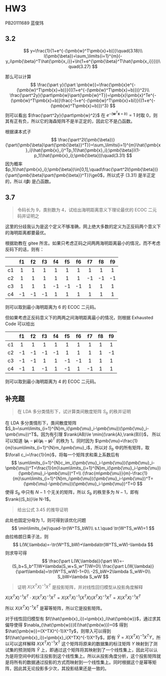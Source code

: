 # HW3

PB20111689 蓝俊玮

## 3.2

$$
y=\frac{1}{1+e^{-(\pmb{w}^T\pmb{x}+b)}}\quad(3.18)\\
l(\pmb{\beta})=\sum_\limits{i=1}^{m}(-y_i\pmb{\beta}^T\hat{\pmb{x_i}}+\ln(1+e^{\pmb{\beta}^T\hat{\pmb{x_i}}}))\quad(3.27)
$$

 那么可以计算 
$$
\frac{\part y}{\part \pmb{w}}=\frac{\pmb{x}e^{-(\pmb{w}^T\pmb{x}+b)}}{{(1+e^{-(\pmb{w}^T\pmb{x}+b)})}^2}\\
\frac{\part^2y}{\part\pmb{w}\part{\pmb{w}^T}}=\pmb{x}\pmb{x}^Te^{-(\pmb{w}^T\pmb{x}+b)}\frac{-1+e^{-(\pmb{w}^T\pmb{x}+b)}}{(1+e^{-(\pmb{w}^T\pmb{x}+b)})^3}
$$
则可以看出 $\frac{\part^2y}{\part\pmb{w}^2}$ 在 $e^{-(\pmb{w}^T\pmb{x}+b)}=1$ 时取 0，则其有正有负，所以它的海森矩阵不是半正定的，因此它不是凸函数。

根据课本式子 
$$
\frac{\part^2l(\pmb{\beta})}{\part{\pmb{\beta}\part{\pmb{\beta}}^T}}=\sum_\limits{i=1}^{m}\hat{\pmb{x}_i}\hat{\pmb{x}_i}^Tp_1(\hat{\pmb{x}_i};\pmb{\beta})(1-p_1(\hat{\pmb{x}_i};\pmb{\beta}))\quad(3.31)
$$
因为概率 $p_1(\hat{\pmb{x}_i};\pmb{\beta})\in[0,1],\quad\frac{\part^2l(\pmb{\beta})}{\part{\pmb{\beta}\part{\pmb{\beta}}^T}}\ge0$，所以式子 (3.31) 是半正定的，所以 $l(\pmb{\beta})$ 是凸函数。

## 3.7

> 令码长为 9，类别数为 4，试给出海明距离意义下理论最优的 ECOC 二元码并证明之

这里的分歧我认为是这个定义不够准确，网上绝大多数的定义为正反码两个意义下的海明距离都要最优。

根据助教在 gitee 所言。如果只考虑正码之间两两海明距离最小的情况，而不考虑反码下的话，则有：

|      |  f1  |  f2  |  f3  |  f4  |  f5  |  f6  |  f7  |  f8  |  f9  |
| :--: | :--: | :--: | :--: | :--: | :--: | :--: | :--: | :--: | :--: |
|  c1  |  1   |  1   |  1   |  1   |  1   |  1   |  1   |  1   |  1   |
|  c2  |  1   |  1   |  1   |  1   |  1   |  1   |  -1  |  -1  |  -1  |
|  c3  |  1   |  1   |  1   |  -1  |  -1  |  -1  |  1   |  1   |  1   |
|  c4  |  -1  |  -1  |  -1  |  1   |  1   |  1   |  1   |  1   |  1   |

则可以取到最小海明距离为 6 的 ECOC 二元码。

但如果考虑正反码意义下的两两之间海明距离最小的情况，则根据 Exhausted Code 可以给出

|      |  f1  |  f2  |  f3  |  f4  |  f5  |  f6  |  f7  |  f8  |  f9  |
| :--: | :--: | :--: | :--: | :--: | :--: | :--: | :--: | :--: | :--: |
|  c1  |  1   |  1   |  1   |  1   |  1   |  1   |  1   |  1   |  1   |
|  c2  |  -1  |  -1  |  -1  |  -1  |  1   |  1   |  1   |  1   |  -1  |
|  c3  |  -1  |  -1  |  1   |  1   |  -1  |  -1  |  1   |  1   |  1   |
|  c4  |  -1  |  1   |  -1  |  1   |  -1  |  1   |  -1  |  1   |  1   |

则可以取到最小海明距离为 4 的 ECOC 二元码。

## 补充题

> 在 LDA 多分类情形下，试计算类间散度矩阵 $S_b$ 的秩并证明

在 LDA 多分类情形下，类间散度矩阵 $S_b=\sum\limits_{i=1}^{N}m_i(\pmb{\mu}_i-\pmb{\mu})(\pmb{\mu}_i-\pmb{\mu})^T$。因为有引理 $\rank(AB)\le \min{(\rank{A},\rank{B})}$， 所以可以知道 $(\pmb{\mu}_i-\pmb{\mu})(\pmb{\mu}_i-\pmb{\mu})^T$ 的秩为 $1$。同时因为 $\pmb{\mu}=\frac{1}{m}\sum\limits_{i=1}^{N}m_i\pmb{\mu}_i$，所以对 $S_b$ 中的所有矩阵，取 $\forall c_i=\frac{1}{m}$，将每一个矩阵求和乘上系数后有 
$$
\sum\limits_{i=1}^{N}c_im_i(\pmb{\mu}_i-\pmb{\mu})(\pmb{\mu}_i-\pmb{\mu})^T=\frac{1}{m}\sum\limits_{i=1}^{N}m_i(\pmb{\mu}_i-\pmb{\mu})(\pmb{\mu}_i-\pmb{\mu})^T=\\
(\frac{m\pmb{\mu}}{m}-\frac{1}{m}\sum\limits_{i=1}^{N}m_i\pmb{\mu})(\pmb{\mu}_i-\pmb{\mu})^T=(\pmb{\mu}-\pmb{\mu})(\pmb{\mu}_i-\pmb{\mu})^T=0
$$
使得 $S_b$ 中只有 $N-1$ 个无关的矩阵，所以 $S_b$ 的秩至多为 $N-1$，即有 $\rank{(S_b)}\le N-1$。

> 给出公式 3.45 的推导证明

此处也固定分母为 1，则可得到该优化问题
$$
\min\limits_{w}\quad-\tr(W^TS_bW)\\
s.t.\quad \tr(W^TS_wW)=1
$$
由拉格朗日乘子法，则
$$
L(W,\lambda)=-\tr(W^TS_bW)+\lambda\tr(W^TS_wW)-\lambda
$$
则求导可得
$$
\frac{\part L(W,\lambda)}{\part W}=-(S_b+S_b^T)W+\lambda(S_w+S_w^T)W=0\\
\frac{\part L(W,\lambda)}{\part\lambda}=\tr(W^TS_wW)-1=0\\
-2S_bW+2\lambda S_wW=0\\
S_bW=\lambda S_wW
$$

> 证明 $X(X^TX)^{-1}X^T$ 是投影矩阵，并对线性回归模型从投影角度解释

$X(X^TX)^{-1}X^T\cdot X(X^TX)^{-1}X^T=X(X^TX)^{-1}(X^TX)(X^TX)^{-1}X^T=X(X^TX)^{-1}X^T$

所以 $X(X^TX)^{-1}X^T$ 是幂等矩阵，所以它是投影矩阵。

对于线性回归模型有 $f(\hat{\pmb{x}_i})=\pmb{x}_i\hat{\pmb{w}}$，通过求其偏导使得 $\nabla_{\hat{\pmb{w}}}E(\hat{\pmb{w}})=0$ 得到 $\hat{\pmb{w}}=(X^TX)^{-1}X^Ty$，则带入可以得到 $f(\hat{\pmb{x}_i})=\pmb{x}_i(X^TX)^{-1}X^Ty$，即有 $\hat{Y}=X(X^TX)^{-1}X^TY$，所以可以这样解释 $X(X^TX)^{-1}X^T$ 这个矩阵将原来的数据集的标注矩阵 $Y$ 映射到了测试集的预测矩阵 $\hat{Y}$ 上，即通过这个矩阵将其映射到了一个线性集上，因此可以认为是将空间中的标注投影到这个线性集上。所以从投影角度分析，这个投影矩阵就是将所有的数据通过投影的方式而映射到一个线性集上。同时根据这个是幂等矩阵，因此其无论投影多少次，其投影结果还是一致的。



​    





